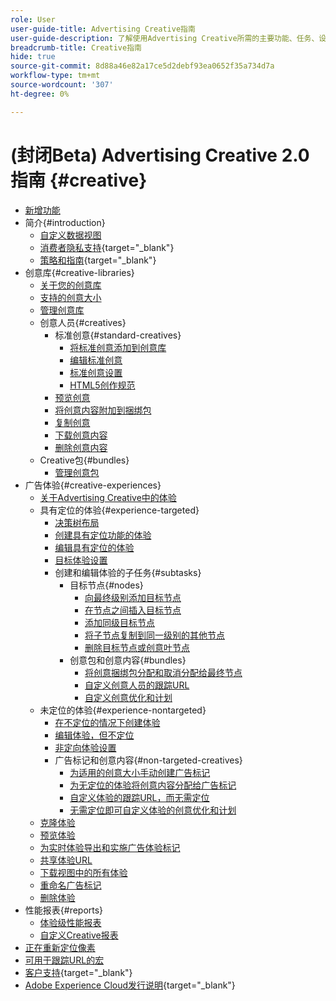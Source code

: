 ```yaml
---
role: User
user-guide-title: Advertising Creative指南
user-guide-description: 了解使用Advertising Creative所需的主要功能、任务、设置和其他资源。
breadcrumb-title: Creative指南
hide: true
source-git-commit: 8d88a46e82a17ce5d2debf93ea0652f35a734d7a
workflow-type: tm+mt
source-wordcount: '307'
ht-degree: 0%

---
```



# (封闭Beta) Advertising Creative 2.0指南 {#creative}

+ [新增功能](/help/creative/home.md)
+ 简介{#introduction}
   + [自定义数据视图](/help/creative/introduction/customize-data-views.md)
   + [消费者隐私支持](https://experienceleague.adobe.com/docs/advertising/privacy/home.html){target="_blank"}<!-- This is a duplicate link to this file, so using an absolute link here instead of a relative link. Github doesn't allow duplicate links via relative links. -->
   + [策略和指南](https://experienceleague.adobe.com/docs/advertising/privacy/home.html){target="_blank"}<!-- This is a duplicate link to this file, so using an absolute link here instead of a relative link. Github doesn't allow duplicate links via relative links. -->
+ 创意库{#creative-libraries}
   + [关于您的创意库](/help/creative/creative-libraries/creative-libraries-about.md)
   + [支持的创意大小](/help/creative/creative-libraries/creative-sizes.md)
   + [管理创意库](/help/creative/creative-libraries/creative-library-manage.md)
   + 创意人员{#creatives}
      + 标准创意{#standard-creatives}
         + [将标准创意添加到创意库](/help/creative/creative-libraries/creative-add-standard.md)
         + [编辑标准创意](/help/creative/creative-libraries/creative-edit-standard.md)
         + [标准创意设置](/help/creative/creative-libraries/creative-settings-standard.md)
         + [HTML5创作规范](/help/creative/creative-libraries/html5-creative-specification.md)
      + [预览创意](/help/creative/creative-libraries/creative-preview.md)
      + [将创意内容附加到捆绑包](/help/creative/creative-libraries/creative-attach-detach-bundles.md)
      + [复制创意](/help/creative/creative-libraries/creative-duplicate.md)
      + [下载创意内容](/help/creative/creative-libraries/creative-download.md)
      + [删除创意内容](/help/creative/creative-libraries/creative-delete.md)
   + Creative包{#bundles}
      + [管理创意包](/help/creative/creative-libraries/bundle-manage.md)
+ 广告体验{#creative-experiences}
   + [关于Advertising Creative中的体验](/help/creative/experiences/experience-about.md)
   + 具有定位的体验{#experience-targeted}
      + [决策树布局](/help/creative/experiences/experience-decision-tree.md)
      + [创建具有定位功能的体验](/help/creative/experiences/experience-create-targeting.md)
      + [编辑具有定位的体验](/help/creative/experiences/experience-edit-targeting.md)
      + [目标体验设置](/help/creative/experiences/experience-settings-targeting.md)
      + 创建和编辑体验的子任务{#subtasks}
         + 目标节点{#nodes}
            + [向最终级别添加目标节点](/help/creative/experiences/experience-target-node-add-final.md)
            + [在节点之间插入目标节点](/help/creative/experiences/experience-target-node-add-inner.md)
            + [添加同级目标节点](/help/creative/experiences/experience-target-node-add-sibling.md)
            + [将子节点复制到同一级别的其他节点](/help/creative/experiences/experience-target-node-copy.md)
            + [删除目标节点或创意叶节点](/help/creative/experiences/experience-target-node-delete.md)
         + 创意包和创意内容{#bundles}
            + [将创意捆绑包分配和取消分配给最终节点](/help/creative/experiences/experience-assign-creative-bundles.md)
            + [自定义创意人员的跟踪URL](/help/creative/experiences/experience-tracking-urls-targeting.md)
            + [自定义创意优化和计划](/help/creative/experiences/experience-optimization-scheduling-targeting.md)
   + 未定位的体验{#experience-nontargeted}
      + [在不定位的情况下创建体验](/help/creative/experiences/experience-create-no-targeting.md)
      + [编辑体验，但不定位](/help/creative/experiences/experience-edit-no-targeting.md)
      + [非定向体验设置](/help/creative/experiences/experience-settings-no-targeting.md)
      + 广告标记和创意内容{#non-targeted-creatives}
         + [为适用的创意大小手动创建广告标记](/help/creative/experiences/experience-tag-create-manually.md)
         + [为无定位的体验将创意内容分配给广告标记](/help/creative/experiences/experience-tag-assign-creatives.md)
         + [自定义体验的跟踪URL，而无需定位](/help/creative/experiences/experience-tracking-urls-no-targeting.md)
         + [无需定位即可自定义体验的创意优化和计划](/help/creative/experiences/experience-optimization-scheduling-no-targeting.md)
   + [克隆体验](/help/creative/experiences/experience-clone.md)
   + [预览体验](/help/creative/experiences/experience-preview.md)
   + [为实时体验导出和实施广告体验标记](/help/creative/experiences/experience-tag-export.md)
   + [共享体验URL](/help/creative/experiences/experience-share-demo-url.md)
   + [下载视图中的所有体验](/help/creative/experiences/experience-download-view.md)
   + [重命名广告标记](/help/creative/experiences/experience-tag-rename.md)
   + [删除体验](/help/creative/experiences/experience-delete.md)
+ 性能报表{#reports}
   + [体验级性能报表](/help/creative/experiences/experience-performance-details.md)
   + [自定义Creative报表](/help/creative/report-custom-creative.md)
+ [正在重新定位像素](/help/creative/pixels/retargeting-pixel-manage.md)
+ [可用于跟踪URL的宏](/help/creative/creative-macros.md)
+ [客户支持](https://experienceleague.adobe.com/home?support-tab=home#support){target="_blank"}
+ [Adobe Experience Cloud发行说明](https://experienceleague.adobe.com/docs/release-notes/experience-cloud/current.html){target="_blank"}
